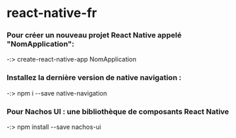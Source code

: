 # react-native-fr

### Pour créer un nouveau projet React Native appelé "NomApplication":

-:> create-react-native-app NomApplication


### Installez la dernière version de native navigation :

-:> npm i --save native-navigation


### Pour Nachos UI : une bibliothèque de composants React Native 

-:> npm install --save nachos-ui




